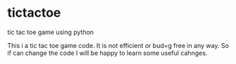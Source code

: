 # tictactoe
tic tac toe game using python


This i a tic tac toe game code. It is not efficient or bud=g free in any way.
So if can change the code I will be happy to learn some useful cahnges.
